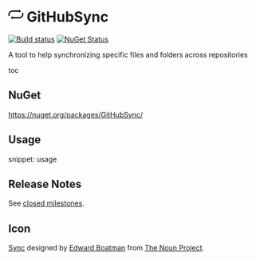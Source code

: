 # <img src="/src/icon.png" height="30px"> GitHubSync

[![Build status](https://ci.appveyor.com/api/projects/status/sjkccpx6avnw8vbv/branch/master?svg=true)](https://ci.appveyor.com/project/SimonCropp/GitHubSync)
[![NuGet Status](https://img.shields.io/nuget/v/GitHubSync.svg)](https://www.nuget.org/packages/GitHubSync/)

A tool to help synchronizing specific files and folders across repositories

toc


## NuGet

https://nuget.org/packages/GitHubSync/


## Usage

snippet: usage


## Release Notes

See [closed milestones](../../milestones?state=closed).


## Icon

[Sync](https://thenounproject.com/term/sync/290/) designed by [Edward Boatman](https://thenounproject.com/edward) from [The Noun Project](https://thenounproject.com).